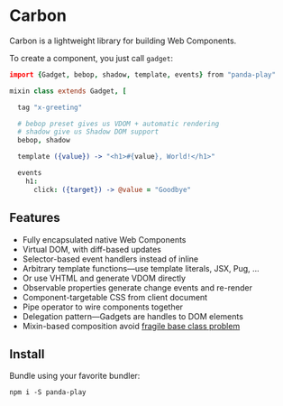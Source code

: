 # Carbon

Carbon is a lightweight library for building Web Components.

To create a component, you just call `gadget`:

```coffee
import {Gadget, bebop, shadow, template, events} from "panda-play"

mixin class extends Gadget, [

  tag "x-greeting"

  # bebop preset gives us VDOM + automatic rendering
  # shadow give us Shadow DOM support
  bebop, shadow

  template ({value}) -> "<h1>#{value}, World!</h1>"

  events
    h1:
      click: ({target}) -> @value = "Goodbye"
```

## Features

- Fully encapsulated native Web Components
- Virtual DOM, with diff-based updates
- Selector-based event handlers instead of inline
- Arbitrary template functions—use template literals, JSX, Pug, …
- Or use VHTML and generate VDOM directly
- Observable properties generate change events and re-render
- Component-targetable CSS from client document
- Pipe operator to wire components together
- Delegation pattern—Gadgets are handles to DOM elements
- Mixin-based composition avoid [fragile base class problem][elliott]

[elliott]:https://medium.com/@_ericelliott/why-composition-is-immune-to-fragile-base-class-problem-8dfc6a5272aa

## Install

Bundle using your favorite bundler:

```
npm i -S panda-play
```
